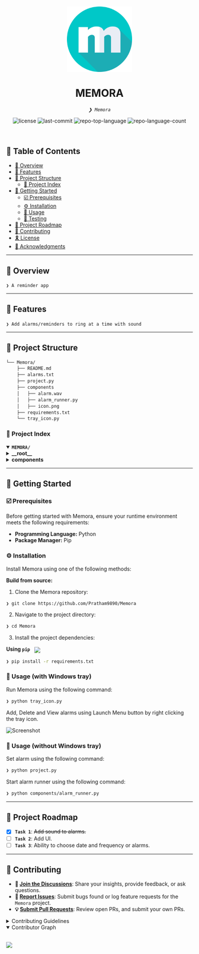 ﻿<p align="center">
    <img src="https://github.com/Pratham9890/Memora/blob/main/components/icon.png?raw=true" align="center" width="35%">
</p>
<p align="center"><h1 align="center">MEMORA</h1></p>
<p align="center">
	<em><code>❯ Memora</code></em>
</p>
<p align="center">
	<img src="https://img.shields.io/github/license/Pratham9890/Memora?style=default&logo=opensourceinitiative&logoColor=white&color=0080ff" alt="license">
	<img src="https://img.shields.io/github/last-commit/Pratham9890/Memora?style=default&logo=git&logoColor=white&color=0080ff" alt="last-commit">
	<img src="https://img.shields.io/github/languages/top/Pratham9890/Memora?style=default&color=0080ff" alt="repo-top-language">
	<img src="https://img.shields.io/github/languages/count/Pratham9890/Memora?style=default&color=0080ff" alt="repo-language-count">
</p>
<p align="center"><!-- default option, no dependency badges. -->
</p>
<p align="center">
	<!-- default option, no dependency badges. -->
</p>
<br>

## 🔗 Table of Contents

- [📍 Overview](#-overview)
- [👾 Features](#-features)
- [📁 Project Structure](#-project-structure)
  - [📂 Project Index](#-project-index)
- [🚀 Getting Started](#-getting-started)
  - [☑️ Prerequisites](#-prerequisites)
  - [⚙️ Installation](#-installation)
  - [🤖 Usage](#🤖-usage)
  - [🧪 Testing](#🧪-testing)
- [📌 Project Roadmap](#-project-roadmap)
- [🔰 Contributing](#-contributing)
- [🎗 License](#-license)
- [🙌 Acknowledgments](#-acknowledgments)

---

## 📍 Overview

<code>❯ A reminder app</code>

---

## 👾 Features

<code>❯ Add alarms/reminders to ring at a time with sound</code>

---

## 📁 Project Structure

```sh
└── Memora/
    ├── README.md
    ├── alarms.txt
	├── project.py
    ├── components
    │   ├── alarm.wav
    │   ├── alarm_runner.py
    │   ├── icon.png
    ├── requirements.txt
    └── tray_icon.py
```


### 📂 Project Index
<details open>
	<summary><b><code>MEMORA/</code></b></summary>
	<details> <!-- __root__ Submodule -->
		<summary><b>__root__</b></summary>
		<blockquote>
			<table>
			<tr>
				<td><b><a href='https://github.com/Pratham9890/Memora/blob/master/requirements.txt'>requirements.txt</a></b></td>
				<td><code>❯ requirements file containing modules needed to run the code</code></td>
			</tr>
			<tr>
				<td><b><a href='https://github.com/Pratham9890/Memora/blob/master/tray_icon.py'>tray_icon.py</a></b></td>
				<td><code>❯ Main file which runs both setting alarm and ringing alarm scripts</code></td>
			</tr>
			<tr>
				<td><b><a href='https://github.com/Pratham9890/Memora/blob/master/alarms.txt'>alarms.txt</a></b></td>
				<td><code>❯ store alarm in storage to avoid short term memory loss</code></td>
			</tr>
			<tr>
				<td><b><a href='https://github.com/Pratham9890/Memora/blob/master/project.py'>project.py</a></b></td>
				<td><code>❯ File containg main function and used to manage alarms</td>
			</tr>
			</table>
		</blockquote>
	</details>
	<details> <!-- components Submodule -->
		<summary><b>components</b></summary>
		<blockquote>
			<table>
			<tr>
				<td><b><a href='https://github.com/Pratham9890/Memora/blob/master/components/alarm.wav'>alarm.wav</a></b></td>
				<td><code>❯ Alarm ringtone Source: [<a href="https://themushroomkingdom.net/sounds/smb/smb_stage_clear.wav">Super Mario Bros Stage Clear</a>]</code></td>
			</tr>
			<tr>
				<td><b><a href='https://github.com/Pratham9890/Memora/blob/master/components/alarm_runner.py'>alarm_runner.py</a></b></td>
				<td><code>❯ Reads alarm.txt and rings the alarms</code></td>
			</tr>
			</table>
		</blockquote>
	</details>
</details>

---
## 🚀 Getting Started

### ☑️ Prerequisites

Before getting started with Memora, ensure your runtime environment meets the following requirements:

- **Programming Language:** Python
- **Package Manager:** Pip


### ⚙️ Installation

Install Memora using one of the following methods:

**Build from source:**

1. Clone the Memora repository:
```sh
❯ git clone https://github.com/Pratham9890/Memora
```

2. Navigate to the project directory:
```sh
❯ cd Memora
```

3. Install the project dependencies:


**Using `pip`** &nbsp; [<img align="center" src="https://img.shields.io/badge/Pip-3776AB.svg?style={badge_style}&logo=pypi&logoColor=white" />](https://pypi.org/project/pip/)

```sh
❯ pip install -r requirements.txt
```




### 🤖 Usage (with Windows tray)
Run Memora using the following command:

```sh
❯ python tray_icon.py  
```
Add, Delete and View alarms using Launch Menu button by right clicking the tray icon.

![Screenshot](https://gist.github.com/user-attachments/assets/e0a5bdc2-d1a2-43de-8a11-0b60f6a76272)

### 🤖 Usage (without Windows tray)
Set alarm using the following command:


```sh
❯ python project.py  
```
Start alarm runner using the following command:


```sh
❯ python components/alarm_runner.py
```


---
## 📌 Project Roadmap

- [X] **`Task 1`**: <strike>Add sound to alarms.</strike>
- [ ] **`Task 2`**: Add UI.
- [ ] **`Task 3`**: Ability to choose date and frequency or alarms.

---

## 🔰 Contributing

- **💬 [Join the Discussions](https://github.com/Pratham9890/Memora/discussions)**: Share your insights, provide feedback, or ask questions.
- **🐛 [Report Issues](https://github.com/Pratham9890/Memora/issues)**: Submit bugs found or log feature requests for the `Memora` project.
- **💡 [Submit Pull Requests](https://github.com/Pratham9890/Memora/blob/main/CONTRIBUTING.md)**: Review open PRs, and submit your own PRs.

<details closed>
<summary>Contributing Guidelines</summary>

1. **Fork the Repository**: Start by forking the project repository to your github account.
2. **Clone Locally**: Clone the forked repository to your local machine using a git client.
   ```sh
   git clone https://github.com/Pratham9890/Memora
   ```
3. **Create a New Branch**: Always work on a new branch, giving it a descriptive name.
   ```sh
   git checkout -b new-feature-x
   ```
4. **Make Your Changes**: Develop and test your changes locally.
5. **Commit Your Changes**: Commit with a clear message describing your updates.
   ```sh
   git commit -m 'Implemented new feature x.'
   ```
6. **Push to github**: Push the changes to your forked repository.
   ```sh
   git push origin new-feature-x
   ```
7. **Submit a Pull Request**: Create a PR against the original project repository. Clearly describe the changes and their motivations.
8. **Review**: Once your PR is reviewed and approved, it will be merged into the main branch. Congratulations on your contribution!
</details>

<details open>
<summary>Contributor Graph</summary>
<br>
<p align="left">
   <a href="https://github.com{/Pratham9890/Memora/}graphs/contributors">
      <img src="https://contrib.rocks/image?repo=Pratham9890/Memora">
   </a>
</p>
</details>

